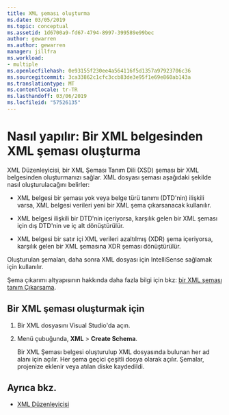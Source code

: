 ```yaml
---
title: XML şeması oluşturma
ms.date: 03/05/2019
ms.topic: conceptual
ms.assetid: 1d6700a9-fd67-4794-8997-399589e99bec
author: gewarren
ms.author: gewarren
manager: jillfra
ms.workload:
- multiple
ms.openlocfilehash: 0e93155f230ee4a564116f5d1357a97923706c36
ms.sourcegitcommit: 3ca33862c1cfc3ccb83de3e95f1e69e860ab143a
ms.translationtype: MT
ms.contentlocale: tr-TR
ms.lasthandoff: 03/06/2019
ms.locfileid: "57526135"
---
```

# <a name="how-to-create-an-xml-schema-from-an-xml-document"></a>Nasıl yapılır: Bir XML belgesinden XML şeması oluşturma

XML Düzenleyicisi, bir XML Şeması Tanım Dili (XSD) şeması bir XML belgesinden oluşturmanızı sağlar. XML dosyası şeması aşağıdaki şekilde nasıl oluşturulacağını belirler:

- XML belgesi bir şeması yok veya belge türü tanımı (DTD'nin) ilişkili varsa, XML belgesi verileri yeni bir XML şema çıkarsanacak kullanılır.

- XML belgesi ilişkili bir DTD'nin içeriyorsa, karşılık gelen bir XML şeması için dış DTD'nin ve iç alt dönüştürülür.

- XML belgesi bir satır içi XML verileri azaltılmış (XDR) şema içeriyorsa, karşılık gelen bir XML şemasına XDR şeması dönüştürülür.

Oluşturulan şemaları, daha sonra XML dosyası için IntelliSense sağlamak için kullanılır.

Şema çıkarımı altyapısının hakkında daha fazla bilgi için bkz: [bir XML şeması tanım Çıkarsama](/dotnet/standard/data/xml/inferring-an-xml-schema).

## <a name="to-create-an-xml-schema"></a>Bir XML şeması oluşturmak için

1. Bir XML dosyasını Visual Studio'da açın.

2. Menü çubuğunda, **XML** > **Create Schema**.

   Bir XML Şeması belgesi oluşturulup XML dosyasında bulunan her ad alanı için açılır. Her şema geçici çeşitli dosya olarak açılır. Şemalar, projenize eklenir veya atılan diske kaydedildi.

## <a name="see-also"></a>Ayrıca bkz.

- [XML Düzenleyicisi](../xml-tools/xml-editor.md)